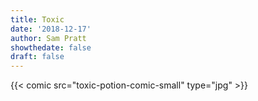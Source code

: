 ```yaml
---
title: Toxic
date: '2018-12-17'
author: Sam Pratt
showthedate: false
draft: false
---
```

{{< comic src="toxic-potion-comic-small" type="jpg" >}}
